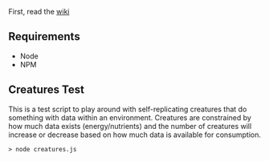 First, read the [wiki](wiki)

## Requirements

* Node
* NPM

## Creatures Test
This is a test script to play around with self-replicating creatures that do something with data within an environment.
Creatures are constrained by how much data exists (energy/nutrients) and the number of creatures will increase or decrease based on how much data is available for consumption.

```
> node creatures.js
```